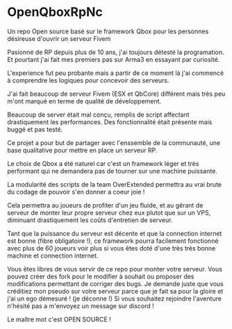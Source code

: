 # OpenQboxRpNc
Un repo Open source basé sur le framework Qbox pour les personnes désireuse d'ouvrir un serveur Fivem


Pasionné de RP depuis plus de 10 ans, j'ai toujours détesté la programation. Et pourtant j'ai fait mes premiers pas sur Arma3 en essayant par curiosité.

L'experience fut peu probante mais a partir de ce moment là j'ai commencé à comprendre les logiques pour concevoir des serveurs.

J'ai fait beaucoup de serveur Fivem (ESX et QbCore) différent mais très peu m'ont marqué en terme de qualité de développement.

Beaucoup de server était mal conçu, remplis de script affectant drastiquement les performances. Des fonctionnalité était présente mais buggé et pas testé.

Ce projet a pour but de partager avec l'enssemble de la communauté, une base qualitative pour mettre en place un serveur RP.

Le choix de Qbox a été naturel car c'est un framework léger et très performant qui ne demandera pas de tourner sur une machine puissante.

La modularité des scripts de la team OverExtended permettra au vrai brute du codage de pouvoir s'en donner a coeur joie !

Cela permettra au joueurs de profiter d'un jeu fluide, et au gérant de serveur de monter leur propre serveur chez eux plutot que sur un VPS, diminuant drastiquement les coûts d'entretien de serveur.

Tant que la puissance du serveur est décente et que la connection internet est bonne (fibre obligatoire !), ce framework pourra facilement fonctionné avec plus de 60 joueurs voir plus si vous êtes doté d'une très très bonne machine et connection internet.

Vous êtes libres de vous servir de ce repo pour monter votre serveur. Vous pouvez créer des fork pour le modifier à souhait ou proposer des modifications permettant de corriger des bugs. Je demande juste que vous créditiez mon pseudo sur votre serveur parce que je fait sa pour la gloire et j'ai un ego démesuré ! (je déconne !)
Si vous souhaitez rejoindre l'aventure n'hésité pas a m'envoyez un message sur discord !

Le maître mot c'est OPEN SOURCE !
